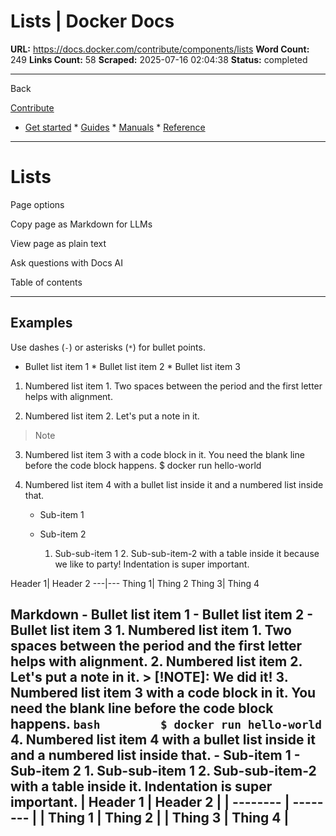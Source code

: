 # Lists | Docker Docs

**URL:** https://docs.docker.com/contribute/components/lists
**Word Count:** 249
**Links Count:** 58
**Scraped:** 2025-07-16 02:04:38
**Status:** completed

---

Back

[Contribute](https://docs.docker.com/contribute/)

  * [Get started](https://docs.docker.com/get-started/)   * [Guides](https://docs.docker.com/guides/)   * [Manuals](https://docs.docker.com/manuals/)   * [Reference](https://docs.docker.com/reference/)

* * *

# Lists

Page options

Copy page as Markdown for LLMs

View page as plain text

Ask questions with Docs AI

Table of contents

* * *

## Examples

Use dashes \(`-`\) or asterisks \(`*`\) for bullet points.

  * Bullet list item 1   * Bullet list item 2   * Bullet list item 3

  1. Numbered list item 1. Two spaces between the period and the first letter helps with alignment.

  2. Numbered list item 2. Let's put a note in it.

> Note

  3. Numbered list item 3 with a code block in it. You need the blank line before the code block happens.                    $ docker run hello-world

  4. Numbered list item 4 with a bullet list inside it and a numbered list inside that.

     * Sub-item 1

     * Sub-item 2

       1. Sub-sub-item 1        2. Sub-sub-item-2 with a table inside it because we like to party\! Indentation is super important.

Header 1| Header 2   ---|---   Thing 1| Thing 2   Thing 3| Thing 4     

## Markdown               - Bullet list item 1     - Bullet list item 2     - Bullet list item 3          1.  Numbered list item 1. Two spaces between the period and the first letter         helps with alignment.          2.  Numbered list item 2. Let's put a note in it.              > [!NOTE]: We did it!          3.  Numbered list item 3 with a code block in it. You need the blank line before         the code block happens.              ```bash         $ docker run hello-world         ```          4.  Numbered list item 4 with a bullet list inside it and a numbered list         inside that.              - Sub-item 1         - Sub-item 2                1.  Sub-sub-item 1           2.  Sub-sub-item-2 with a table inside it.               Indentation is super important.                    | Header 1 | Header 2 |               | -------- | -------- |               | Thing 1  | Thing 2  |               | Thing 3  | Thing 4  |